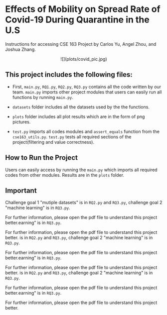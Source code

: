 # Effects of Mobility on Spread Rate of Covid-19 During Quarantine in the U.S

Instructions for accessing CSE 163 Project by Carlos Yu, Angel Zhou,
and Joshua Zhang.

<p align="center">
  ![](plots/covid_pic.jpg)
<p>

## This project includes the following files:

* First, `main.py`, `RQ1.py`, `RQ2.py`, `RQ3.py` contains all the code written
by our team. `main.py` imports other project modules that users can easily run
all functions by running `main.py`.

* `datasets` folder includes all the datasets used by the the functions.

* `plots` folder includes all plot results which are in the form of png
pictures.

* `test.py` imports all codes modules and `assert_equals` function from
the `cse163_utils.py`. `test.py` tests all required sections of the
project(filtering and value correctness).

## How to Run the Project
Users can easily access by running the `main.py` which imports all
required codes from other modules. Results are in the `plots` folder. 

## Important
Challenge goal 1 "mutiple datasets" is in `RQ2.py` and `RQ3.py`,
challenge goal 2 "machine learning" is in `RQ3.py`.

For further information, please open the pdf file to understand this
project better.earning" is in `RQ3.py`.

For further information, please open the pdf file to understand this
project better. is in `RQ2.py` and `RQ3.py`,
challenge goal 2 "machine learning" is in `RQ3.py`.

For further information, please open the pdf file to understand this
project better.earning" is in `RQ3.py`.

For further information, please open the pdf file to understand this
project better. is in `RQ2.py` and `RQ3.py`,
challenge goal 2 "machine learning" is in `RQ3.py`.

For further information, please open the pdf file to understand this
project better.earning" is in `RQ3.py`.

For further information, please open the pdf file to understand this
project better.
